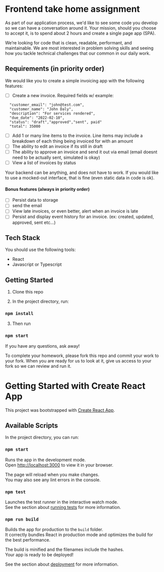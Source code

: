 # Frontend take home assignment

As part of our application process, we'd like to see some code you develop so we can have a conversation around it. 
Your mission, should you choose to accept it, is to spend about 2 hours and create a single page app (SPA).

We’re looking for code that is clean, readable, performant, and maintainable. We are most interested in problem solving skills and seeing how you tackle technical challenges that our common in our daily work.

## Requirements (in priority order)
  
We would like you to create a simple invoicing app with the following features:

 - [ ] Create a new invoice. Required fields w/ example:
```
  "customer_email": "john@test.com",
  "customer_name": "John Daly",
  "description": "For services rendered",
  "due_date": "2022-02-10",
  "status": "draft","approved","sent", paid"
  "total": 35000
``` 
 - [ ] Add 1 or many line items to the invoice. Line items may include a breakdown of each thing being invoiced for with an amount
 - [ ] The ability to edit an invoice if its still in draft
 - [ ] The ability to approve an invoice and send it out via email (email doesnt need to be actually sent, simulated is okay)
 - [ ] View a list of invoices by status 

Your backend can be anything, and does not have to work. If you would like to use a mocked-out interface, that is fine (even static data in code is ok).

#### Bonus features (always in priority order)

 - [ ] Persist data to storage 
 - [ ] send the email
 - [ ] View late invoices, or even better, alert when an invoice is late
 - [ ] Persist and display event history for an invoice. (ex: created, updated, approved, sent etc...)

## Tech Stack

You should use the following tools:

 - React
 - Javascript or Typescript

## Getting Started

1. Clone this repo

2. In the project directory, run:

### `npm install`

3. Then run

### `npm start`

If you have any questions, ask away!

To complete your homework, please fork this repo and commit your work to your fork. When you are ready for us to look at it, give us access to your fork so we can review and run it.

# Getting Started with Create React App

This project was bootstrapped with [Create React App](https://github.com/facebook/create-react-app).

## Available Scripts

In the project directory, you can run:

### `npm start`

Runs the app in the development mode.\
Open [http://localhost:3000](http://localhost:3000) to view it in your browser.

The page will reload when you make changes.\
You may also see any lint errors in the console.

### `npm test`

Launches the test runner in the interactive watch mode.\
See the section about [running tests](https://facebook.github.io/create-react-app/docs/running-tests) for more information.

### `npm run build`

Builds the app for production to the `build` folder.\
It correctly bundles React in production mode and optimizes the build for the best performance.

The build is minified and the filenames include the hashes.\
Your app is ready to be deployed!

See the section about [deployment](https://facebook.github.io/create-react-app/docs/deployment) for more information.

